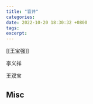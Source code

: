 ```yaml
---
title: "盲井"
categories: 
date: 2022-10-20 18:30:32 +0800
tags: 
excerpt: 
---
```




[[王宝强]]

李义祥

王双宝




## Misc



